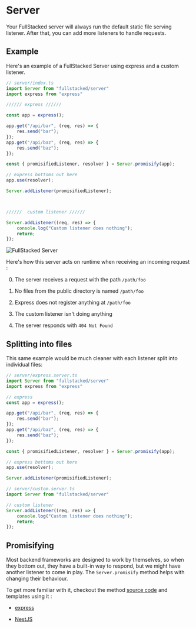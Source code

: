 # Server

Your FullStacked server will always run the default static file serving listener. After that, you can add more listeners to handle requests. 

## Example

Here's an example of a FullStacked Server using express and a custom listener.

```ts
// server/index.ts
import Server from "fullstacked/server"
import express from "express"

////// express ////// 

const app = express();

app.get("/api/bar", (req, res) => {
    res.send("bar");
});
app.get("/api/baz", (req, res) => {
    res.send("baz");
});

const { promisifiedListener, resolver } = Server.promisify(app);

// express bottoms out here
app.use(resolver);

Server.addListener(promisifiedListener);



//////  custom listener ////// 

Server.addListener((req, res) => {
    console.log("Custom listener does nothing");
    return;
});
```

![FullStacked Server](https://files.cplepage.com/fullstacked/server.png)

Here's how this server acts on runtime when receiving an incoming request :

0. The server receives a request with the path `/path/foo`

1. No files from the public directory is named `/path/foo`

2. Express does not register anything at `/path/foo`

3. The custom listener isn't doing anything

4. The server responds with `404 Not Found`

## Splitting into files

This same example would be much cleaner with each listener split into individual files:

```ts
// server/express.server.ts
import Server from "fullstacked/server"
import express from "express"

// express
const app = express();

app.get("/api/bar", (req, res) => {
    res.send("bar");
});
app.get("/api/baz", (req, res) => {
    res.send("baz");
});

const { promisifiedListener, resolver } = Server.promisify(app);

// express bottoms out here
app.use(resolver);

Server.addListener(promisifiedListener);
```

```ts
// server/custom.server.ts
import Server from "fullstacked/server"

// custom listener
Server.addListener((req, res) => {
    console.log("Custom listener does nothing");
    return;
});
```

## Promisifying

Most backend frameworks are designed to work by themselves, so when they bottom out, they have a built-in way to respond, but we might have another listener to come in play. The `Server.promisify` method helps with changing their behaviour. 

To get more familiar with it, checkout the method [source code](https://github.com/cplepage/fullstacked/blob/main/server.ts#L70) and templates using it :

- [express](https://github.com/cplepage/create-fullstacked/blob/main/templates/express/server/express.server.ts)

- [NestJS](https://github.com/cplepage/create-fullstacked/blob/main/templates/nestjs/server/nestjs.server.ts)
